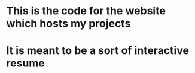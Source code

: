 # This is the code for the website which hosts my projects
# It is meant to be a sort of interactive resume
